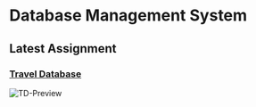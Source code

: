 # **Database** Management System
## Latest Assignment
### [Travel Database](../master/ERD-Travel_Database)

![TD-Preview](../master/ERD-Travel_Database/TravelDatabase.png)